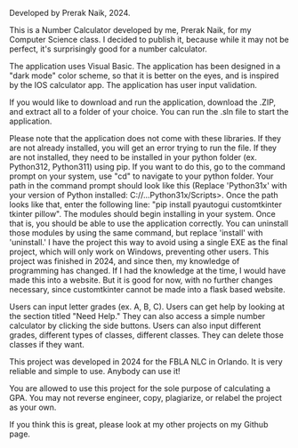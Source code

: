 Developed by Prerak Naik, 2024.

This is a Number Calculator developed by me, Prerak Naik, for my Computer Science class. I decided to publish it, because while it may not be perfect, it's surprisingly good for a number calculator.

The application uses Visual Basic. The application has been designed in a "dark mode" color scheme, so that it is better on the eyes, and is inspired by the IOS calculator app. The application has user input validation.

If you would like to download and run the application, download the .ZIP, and extract all to a folder of your choice. You can run the .sln file to start the application.

Please note that the application does not come with these libraries. If they are not already installed, you will get an error trying to run the file. If they are not installed, they need to be installed in your python folder (ex. Python312, Python311) using pip. If you want to do this, go to the command prompt on your system, use "cd" to navigate to your python folder. Your path in the command prompt should look like this (Replace 'Python31x' with your version of Python installed: C://...Python31x/Scripts>. Once the path looks like that, enter the following line: "pip install pyautogui customtkinter tkinter pillow". The modules should begin installing in your system. Once that is, you should be able to use the application correctly. You can uninstall those modules by using the same command, but replace 'install' with 'uninstall.' I have the project this way to avoid using a single EXE as the final project, which will only work on Windows, preventing other users. This project was finished in 2024, and since then, my knowledge of programming has changed. If I had the knowledge at the time, I would have made this into a website. But it is good for now, with no further changes necessary, since customtkinter cannot be made into a flask based website.

Users can input letter grades (ex. A, B, C). Users can get help by looking at the section titled "Need Help." They can also access a simple number calculator by clicking the side buttons. Users can also input different grades, different types of classes, different classes. They can delete those classes if they want.

This project was developed in 2024 for the FBLA NLC in Orlando. It is very reliable and simple to use. Anybody can use it!

You are allowed to use this project for the sole purpose of calculating a GPA. You may not reverse engineer, copy, plagiarize, or relabel the project as your own.

If you think this is great, please look at my other projects on my Github page.
